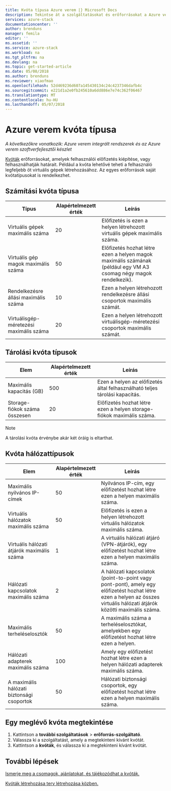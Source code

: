 ```yaml
---
title: Kvóta típusa Azure verem |} Microsoft Docs
description: Tekintse át a szolgáltatásokat és erőforrásokat a Azure verem használható különböző kvóta típusok.
services: azure-stack
documentationcenter: ''
author: brenduns
manager: femila
editor: ''
ms.assetid: ''
ms.service: azure-stack
ms.workload: na
ms.tgt_pltfrm: na
ms.devlang: na
ms.topic: get-started-article
ms.date: 05/08/2018
ms.author: brenduns
ms.reviewer: xiaofmao
ms.openlocfilehash: 52d469236d607a145430134c24c4237346dafb4c
ms.sourcegitcommit: e221d1a2e0fb245610a6dd886e7e74c362f06467
ms.translationtype: MT
ms.contentlocale: hu-HU
ms.lasthandoff: 05/07/2018
---
```

# <a name="quota-types-in-azure-stack"></a>Azure verem kvóta típusa

*A következőkre vonatkozik: Azure verem integrált rendszerek és az Azure verem szoftverfejlesztői készlet*

[Kvóták](azure-stack-plan-offer-quota-overview.md#plans) erőforrásokat, amelyek felhasználói előfizetés kiépítése, vagy felhasználhatják határait. Például a kvóta lehetővé teheti a felhasználó legfeljebb öt virtuális gépek létrehozásához. Az egyes erőforrások saját kvótatípusokat is rendelkezhet.

## <a name="compute-quota-types"></a>Számítási kvóta típusa
| **Típus** | **Alapértelmezett érték** | **Leírás** |
| --- | --- | --- |
| Virtuális gépek maximális száma | 20 | Előfizetés is ezen a helyen létrehozott virtuális gépek maximális száma. |
| Virtuális gép magok maximális száma | 50 | Előfizetés hozhat létre ezen a helyen magok maximális számának (például egy VM A3 csomag négy magok rendelkezik). |
| Rendelkezésre állási maximális száma | 10 | Ezen a helyen létrehozott rendelkezésre állási csoportok maximális számát. |
| Virtuálisgép-méretezési maximális száma | 20 | Ezen a helyen létrehozott virtuálisgép-méretezési csoportok maximális számát. |



## <a name="storage-quota-types"></a>Tárolási kvóta típusok
| **Elem** | **Alapértelmezett érték** | **Leírás** |
| --- | --- | --- |
| Maximális kapacitás (GB) |500 |Ezen a helyen az előfizetés által felhasználható teljes tárolási kapacitás. |
| Storage-fiókok száma összesen |20 |Előfizetés hozhat létre ezen a helyen storage-fiókok maximális száma. |

> [!NOTE]  
> A tárolási kvóta érvénybe akár két óráig is eltarthat. 
> 


## <a name="network-quota-types"></a>Kvóta hálózattípusok
| **Elem** | **Alapértelmezett érték** | **Leírás** |
| --- | --- | --- |
| Maximális nyilvános IP-címek |50 |Nyilvános IP-cím, egy előfizetést hozhat létre ezen a helyen maximális száma. |
| Virtuális hálózatok maximális száma |50 |Előfizetés is ezen a helyen létrehozott virtuális hálózatok maximális száma. |
| Virtuális hálózati átjárók maximális száma |1 |A virtuális hálózati átjáró (VPN-átjárók), egy előfizetést hozhat létre ezen a helyen maximális száma. |
| Hálózati kapcsolatok maximális száma |2 |A hálózati kapcsolatok (point-to-point vagy pont-pont), amely egy előfizetést hozhat létre ezen a helyen az összes virtuális hálózati átjárók közötti maximális száma. |
| Maximális terheléselosztók |50 |A maximális száma a terheléselosztókat, amelyekben egy előfizetést hozhat létre ezen a helyen. |
| Hálózati adapterek maximális száma |100 |Amely egy előfizetést hozhat létre ezen a helyen hálózati adapterek maximális száma. |
| A maximális hálózati biztonsági csoportok |50 |Hálózati biztonsági csoportok, egy előfizetést hozhat létre ezen a helyen maximális száma. |

## <a name="view-an-existing-quota"></a>Egy meglévő kvóta megtekintése
1. Kattintson a **további szolgáltatások** > **erőforrás-szolgáltató**.
2. Válassza ki a szolgáltatást, amely a megtekinteni kívánt kvótát.
3. Kattintson a **kvóták**, és válassza ki a megtekinteni kívánt kvótát.

## <a name="next-steps"></a>További lépések
[Ismerje meg a csomagok, ajánlatokat, és tájékozódhat a kvóták.](azure-stack-plan-offer-quota-overview.md)

[Kvóták létrehozása terv létrehozása közben.](azure-stack-create-plan.md)
